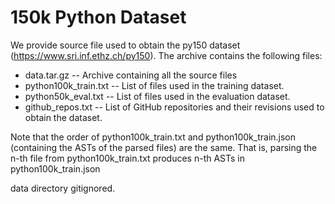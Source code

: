 # 150k Python Dataset

We provide source file used to obtain the py150 dataset (https://www.sri.inf.ethz.ch/py150). The archive contains the following files:
- data.tar.gz -- Archive containing all the source files
- python100k_train.txt -- List of files used in the training dataset.
- python50k_eval.txt -- List of files used in the evaluation dataset.
- github_repos.txt -- List of GitHub repositories and their revisions used to obtain the dataset.

Note that the order of python100k_train.txt and python100k_train.json (containing the ASTs of the parsed files) are the same.
That is, parsing the n-th file from python100k_train.txt produces n-th ASTs in python100k_train.json

data directory gitignored.